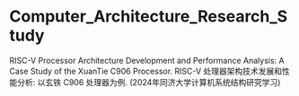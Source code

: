 # Computer_Architecture_Research_Study
RISC-V Processor Architecture Development and Performance Analysis: A Case Study of the XuanTie C906 Processor. RISC-V 处理器架构技术发展和性能分析: 以玄铁 C906 处理器为例. (2024年同济大学计算机系统结构研究学习)
